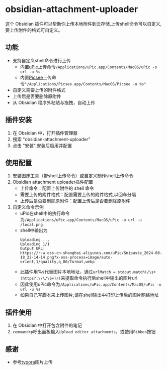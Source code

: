 # obsidian-attachment-uploader

这个 Obsidian 插件可以帮助你上传本地附件到云存储,上传shell命令可以自定义,要上传附件的格式可自定义。

## 功能

* 支持自定义shell命令进行上传
  * 内置[uPic](https://github.com/gee1k/uPic)上传命令`/Applications/uPic.app/Contents/MacOS/uPic -o url -u %s`
  * 内置[Picsee](https://picsee.chitaner.com/blog/Picsee_imageClound_command.html)上传命令`"/Applications/Picsee.app/Contents/MacOS/Picsee -u %s"`
* 自定义需要上传的附件格式
* 上传后是否要删除原附件
* 从 Obsidian 程序外粘贴与拖拽，自动上传

## 插件安装

1. 在 Obsidian 中，打开插件管理器
2. 搜索 "obsidian-attachment-uploader"
3. 点击 "安装",安装后启用并配置


## 使用配置

1.  安装图床工具（带shell上传命令）或自定义制作shell上传命令
2.  Obsidian attachment uploader插件配置
    -  上传命令：配置上传附件的 shell 命令
    -  需要上传的附件格式：配置需要上传的附件格式,以回车分隔
    -  上传后是否要删除原附件：配置上传后是否要删除原附件
3. 自定义命令示例
    - uPic在shell中的执行命令为`/Applications/uPic.app/Contents/MacOS/uPic -o url -u /local.png`
    - shell中输出为
        ```
        Uploading ...
        Uploading 1/1
        Output URL:
        https://r-w.oss-cn-shanghai.aliyuncs.com/uPic/Snipaste_2024-08-18_22-14-14.png?x-oss-process=image/auto-orient,1/quality,q_80/format,webp
        ```
    - 此插件用%s代替图片本地地址，通过`urlMatch = stdout.match(/\s+(https?:\/\/\S+)/)`来提取命令执行后shell中输出的图片url
    - 因此使用uPic命令为`/Applications/uPic.app/Contents/MacOS/uPic -o url -u %s`
    - 如果自己写脚本来上传图片,请在shell输出中打印上传后的图片网络地址

## 插件使用

1. 在 Obsidian 中打开包含附件的笔记
2. `command+p`呼出面板输入`Upload editor attachments`，或使用`Ribbon`按钮

## 感谢

* 参考[typora](https://typora.io/)图片上传


